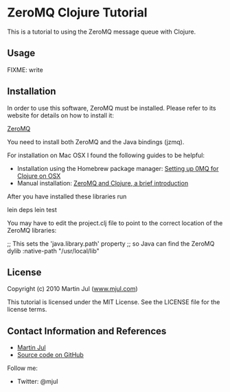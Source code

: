 # ZeroMQ Clojure Tutorial

This is a tutorial to using the ZeroMQ message queue with Clojure.

## Usage

FIXME: write

## Installation

In order to use this software, ZeroMQ must be installed. 
Please refer to its website for details on how to install it:

[ZeroMQ](http://www.zeromq.org)

You need to install both ZeroMQ and the Java bindings (jzmq).

For installation on Mac OSX I found the following guides to be helpful:

* Installation using the Homebrew package manager: [Setting up 0MQ for Clojure on OSX](http://blog.trydionel.com/2010/08/25/setting-up-0mq-for-clojure-on-osx/)
* Manual installation: [ZeroMQ and Clojure, a brief introduction](http://antoniogarrote.wordpress.com/2010/09/08/zeromq-and-clojure-a-brief-introduction/)

After you have installed these libraries run

  lein deps
  lein test

You may have to edit the project.clj file to point to the correct location of the ZeroMQ libraries:

  ;; This sets the 'java.library.path' property
  ;; so Java can find the ZeroMQ dylib
  :native-path "/usr/local/lib"


## License

Copyright (c) 2010 Martin Jul (www.mjul.com)

This tutorial is licensed under the MIT License. See the LICENSE file for
the license terms.

## Contact Information and References

* [Martin Jul](http://www.mjul.com)
* [Source code on GitHub](http://github.com/mjul/zeromq-tutorial)

Follow me:
* Twitter: @mjul

